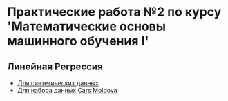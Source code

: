 # Практические работа №2 по курсу 'Математические основы машинного обучения I'
## Линейная Регрессия
- [Для синтетических данных](https://github.com/svwk/ml_1sem/tree/master/unit1)
- [Для набора данных Cars Moldova](https://github.com/svwk/ml_1sem/tree/master/unit3)

